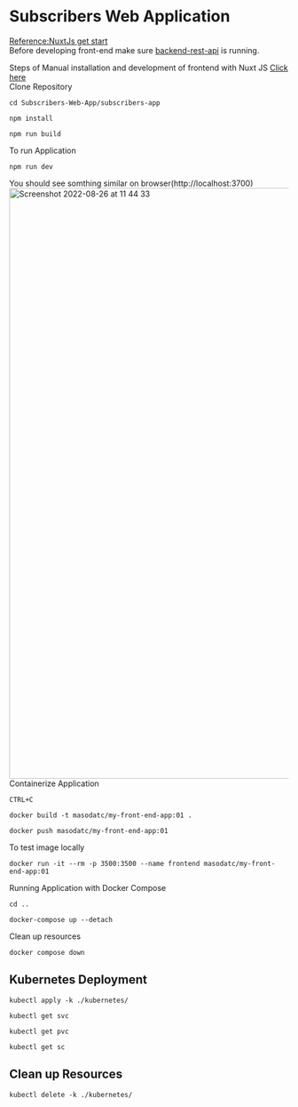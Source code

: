 # Subscribers Web Application
[Reference:NuxtJs get start](https://nuxtjs.org/docs/get-started/installation)<br>
Before developing front-end make sure [backend-rest-api](https://github.com/MasoudMoeini/Terraform-GKE-Rest-API-NodeJs-Mongodb) is running.

Steps of Manual installation and development of frontend with Nuxt JS [Click here](https://github.com/MasoudMoeini/Subscribers-Web-App/blob/main/Manual.txt)<br>
Clone Repository 
```
cd Subscribers-Web-App/subscribers-app
```
```
npm install 
```
```
npm run build
```
To run Application
```
npm run dev
```
You should see somthing similar on browser(http://localhost:3700)<br>
<img width="1063" alt="Screenshot 2022-08-26 at 11 44 33" src="https://user-images.githubusercontent.com/43514418/186877343-05021dfe-94ba-4268-86ab-c26dedb193a9.png"><br>
Containerize Application
``` 
CTRL+C 
```
```
docker build -t masodatc/my-front-end-app:01 .
```
```
docker push masodatc/my-front-end-app:01
```
To test image locally
```
docker run -it --rm -p 3500:3500 --name frontend masodatc/my-front-end-app:01 
```
Running Application with Docker Compose
``` 
cd ..
```
```
docker-compose up --detach  
```
Clean up resources
```
docker compose down 
```
## Kubernetes Deployment
```
kubectl apply -k ./kubernetes/
```
```
kubectl get svc 
```
```
kubectl get pvc 
```
```
kubectl get sc
```
## Clean up Resources
```
kubectl delete -k ./kubernetes/
```
